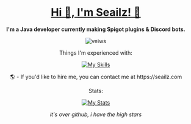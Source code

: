 <div align="center">
  
  # <u>Hi 👋, I'm Seailz! 🦭</u>
  <b>I'm a Java developer currently making Spigot plugins & Discord bots.</b>
  
  <p align="center"> <img src="https://komarev.com/ghpvc/?username=seailz&label=Profile%20views&color=0e75b6&style=flat-square" alt="veiws" /> </p>
  
  Things I'm experienced with: </p>
  [![My Skills](https://skillicons.dev/icons?i=java,html,css,js,linux,idea,github,discord)](https://seailz.com)
  
  
  </p>
  🌎 - If you'd like to hire me, you can contact me at https://seailz.com
  
  </p>
  Stats:
  </p>
  
  [![My Stats](https://github-readme-stats.vercel.app/api?username=seailz)](https://seailz.com)
  
  _it's over github, i have the high stars_
</div>
